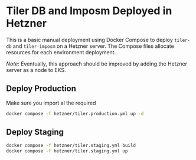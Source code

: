 # Tiler DB and Imposm Deployed in Hetzner

This is a basic manual deployment using Docker Compose to deploy `tiler-db` and `tiler-imposm` on a Hetzner server. The Compose files allocate resources for each environment deployment.

*Note*: Eventually, this approach should be improved by adding the Hetzner server as a node to EKS.

## Deploy Production


Make sure you import al the required 
```sh
docker compose -f hetzner/tiler.production.yml up -d
```


## Deploy Staging

```sh
docker compose -f hetzner/tiler.staging.yml build
docker compose -f hetzner/tiler.staging.yml up
```
